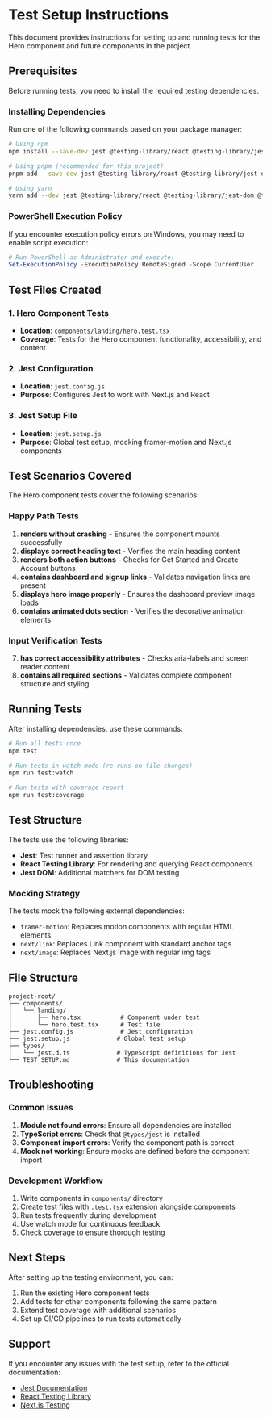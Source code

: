 # Test Setup Instructions

This document provides instructions for setting up and running tests for the Hero component and future components in the project.

## Prerequisites

Before running tests, you need to install the required testing dependencies.

### Installing Dependencies

Run one of the following commands based on your package manager:

```bash
# Using npm
npm install --save-dev jest @testing-library/react @testing-library/jest-dom @testing-library/user-event jest-environment-jsdom @types/jest

# Using pnpm (recommended for this project)
pnpm add --save-dev jest @testing-library/react @testing-library/jest-dom @testing-library/user-event jest-environment-jsdom @types/jest

# Using yarn
yarn add --dev jest @testing-library/react @testing-library/jest-dom @testing-library/user-event jest-environment-jsdom @types/jest
```

### PowerShell Execution Policy

If you encounter execution policy errors on Windows, you may need to enable script execution:

```powershell
# Run PowerShell as Administrator and execute:
Set-ExecutionPolicy -ExecutionPolicy RemoteSigned -Scope CurrentUser
```

## Test Files Created

### 1. Hero Component Tests
- **Location**: `components/landing/hero.test.tsx`
- **Coverage**: Tests for the Hero component functionality, accessibility, and content

### 2. Jest Configuration
- **Location**: `jest.config.js`
- **Purpose**: Configures Jest to work with Next.js and React

### 3. Jest Setup File
- **Location**: `jest.setup.js`
- **Purpose**: Global test setup, mocking framer-motion and Next.js components

## Test Scenarios Covered

The Hero component tests cover the following scenarios:

### Happy Path Tests
1. **renders without crashing** - Ensures the component mounts successfully
2. **displays correct heading text** - Verifies the main heading content
3. **renders both action buttons** - Checks for Get Started and Create Account buttons
4. **contains dashboard and signup links** - Validates navigation links are present
5. **displays hero image properly** - Ensures the dashboard preview image loads
6. **contains animated dots section** - Verifies the decorative animation elements

### Input Verification Tests
7. **has correct accessibility attributes** - Checks aria-labels and screen reader content
8. **contains all required sections** - Validates complete component structure and styling

## Running Tests

After installing dependencies, use these commands:

```bash
# Run all tests once
npm test

# Run tests in watch mode (re-runs on file changes)
npm run test:watch

# Run tests with coverage report
npm run test:coverage
```

## Test Structure

The tests use the following libraries:
- **Jest**: Test runner and assertion library
- **React Testing Library**: For rendering and querying React components
- **Jest DOM**: Additional matchers for DOM testing

### Mocking Strategy

The tests mock the following external dependencies:
- `framer-motion`: Replaces motion components with regular HTML elements
- `next/link`: Replaces Link component with standard anchor tags
- `next/image`: Replaces Next.js Image with regular img tags

## File Structure

```
project-root/
├── components/
│   └── landing/
│       ├── hero.tsx           # Component under test
│       └── hero.test.tsx      # Test file
├── jest.config.js             # Jest configuration
├── jest.setup.js             # Global test setup
├── types/
│   └── jest.d.ts             # TypeScript definitions for Jest
└── TEST_SETUP.md             # This documentation
```

## Troubleshooting

### Common Issues

1. **Module not found errors**: Ensure all dependencies are installed
2. **TypeScript errors**: Check that `@types/jest` is installed
3. **Component import errors**: Verify the component path is correct
4. **Mock not working**: Ensure mocks are defined before the component import

### Development Workflow

1. Write components in `components/` directory
2. Create test files with `.test.tsx` extension alongside components
3. Run tests frequently during development
4. Use watch mode for continuous feedback
5. Check coverage to ensure thorough testing

## Next Steps

After setting up the testing environment, you can:
1. Run the existing Hero component tests
2. Add tests for other components following the same pattern
3. Extend test coverage with additional scenarios
4. Set up CI/CD pipelines to run tests automatically

## Support

If you encounter any issues with the test setup, refer to the official documentation:
- [Jest Documentation](https://jestjs.io/docs/getting-started)
- [React Testing Library](https://testing-library.com/docs/react-testing-library/intro/)
- [Next.js Testing](https://nextjs.org/docs/testing)